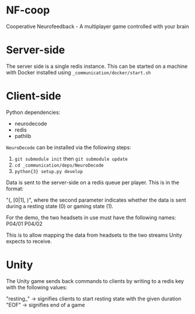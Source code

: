 # NF-coop
Cooperative Neurofeedback - A multiplayer game controlled with your brain

# Server-side

The server side is a single redis instance.
This can be started on a machine with Docker installed using `_communication/docker/start.sh`

# Client-side

Python dependencies:

- neurodecode
- redis
- pathlib

`NeuroDecode` can be installed via the following steps:

1. `git submodule init` then `git submodule update`
2. `cd _communication/deps/NeuroDecode`
3. `python{3} setup.py develop`

Data is sent to the server-side on a redis queue per player. This is in the format:

"(<unix-timestamp>, [0|1], <value>)", where the second parameter indicates whether the data is sent during
a resting state (0) or gaming state (1).

For the demo, the two headsets in use must have the following names:
P04/01
P04/02

This is to allow mapping the data from headsets to the two streams Unity expects to receive.

# Unity

The Unity game sends back commands to clients by writing to a redis key with the following
values:

"resting_<duration>" -> signifies clients to start resting state with the given duration
"EOF" -> signifies end of a game

